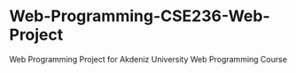 # Web-Programming-CSE236-Web-Project
Web Programming Project for Akdeniz University Web Programming Course
